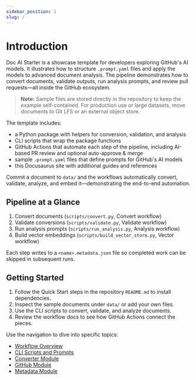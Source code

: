 ```yaml
---
sidebar_position: 1
slug: /
---
```


# Introduction

Doc AI Starter is a showcase template for developers exploring GitHub's AI models. It illustrates how to structure `.prompt.yaml` files and apply the models to advanced document analysis. The pipeline demonstrates how to convert documents, validate outputs, run analysis prompts, and review pull requests—all inside the GitHub ecosystem.

> **Note:** Sample files are stored directly in the repository to keep the example self-contained. For production use or large datasets, move documents to Git LFS or an external object store.

The template includes:

- a Python package with helpers for conversion, validation, and analysis
- CLI scripts that wrap the package functions
- GitHub Actions that automate each step of the pipeline, including AI-based PR review and optional auto-approve & merge
- sample `.prompt.yaml` files that define prompts for GitHub's AI models
- this Docusaurus site with additional guides and references

Commit a document to `data/` and the workflows automatically convert, validate, analyze, and embed it—demonstrating the end-to-end automation.

## Pipeline at a Glance

1. Convert documents (`scripts/convert.py`, Convert workflow)
2. Validate conversions (`scripts/validate.py`, Validate workflow)
3. Run analysis prompts (`scripts/run_analysis.py`, Analysis workflow)
4. Build vector embeddings (`scripts/build_vector_store.py`, Vector workflow)

Each step writes to a `<name>.metadata.json` file so completed work can be skipped in subsequent runs.

## Getting Started

1. Follow the Quick Start steps in the repository `README.md` to install dependencies.
2. Inspect the sample documents under `data/` or add your own files.
3. Use the CLI scripts to convert, validate, and analyze documents.
4. Review the workflow docs to see how GitHub Actions connect the pieces.

Use the navigation to dive into specific topics:

- [Workflow Overview](./workflows)
- [CLI Scripts and Prompts](./scripts-and-prompts)
- [Converter Module](./doc_ai/converter)
- [GitHub Module](./doc_ai/github)
- [Metadata Module](./doc_ai/metadata)
